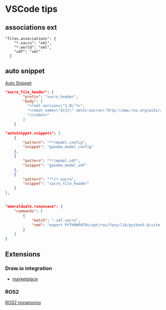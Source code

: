 # VSCode tips

## associations ext

```
"files.associations": {
    "*.xacro": "xml",
    "*.world": "xml",
    "sdf": "xml"
  }
```

## auto snippet

[Auto Snippet](https://marketplace.visualstudio.com/items?itemName=Gruntfuggly.auto-snippet)

```json title="snippet example"
"xacro_file_header": {
		"prefix": "xacro_header",
		"body": [
		  "<?xml version=\"1.0\"?>",
		  "<robot name=\"${1}\" xmlns:xacro=\"http://www.ros.org/wiki/xacro\">",
		  "</robot>"
		]
	}
```

```json
"autoSnippet.snippets": [
    {
        "pattern": "**/model.config",
        "snippet": "gazebo_model_config"
    },
    {
        "pattern": "**/model.sdf",
        "snippet": "gazebo_model_sdf"
    },
    {
        "pattern": "**/*.xacro",
        "snippet": "xacro_file_header"
    }
],

```

## 
```json
"emeraldwalk.runonsave": {
    "commands": [
        {
            "match": ".sdf.xacro",
            "cmd": "export PYTHONPATH=/opt/ros/foxy/lib/python3.8/site-packages && /opt/ros/foxy/bin/xacro ${file} -o ${fileDirname}/${fileBasenameNoExt}"
        }
    ]
}
```

## Extensions
### Draw.io integration
- [marketplace](https://marketplace.visualstudio.com/items?itemName=hediet.vscode-drawio)

### ROS2
[ROS2 nonanonno](https://marketplace.visualstudio.com/items?itemName=nonanonno.vscode-ros2)